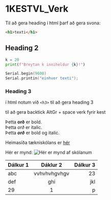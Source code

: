 # 1KESTVL_Verk
Til að gera heading í html þarf að gera svona:
```html
<h1>texti</h1>
```
## Heading 2

```python
k = 20
print(f"Breytan k inniheldur {k}!")
```

```c++
Serial.begin(9600)
Serial.printin("einhver texti");
```


### Heading 3

í html notum við `<h3>` til að gera heading 3

til að gera backtick AltGr + space
verk fyrir kest


Þetta **orð** er bold.<br>
Þetta *orð* er italic.<br>
Þetta ***orð*** er bold og italic.

Heimasíða tækniskólans er [hér](https://www.tskoli.is)

Hér er mynd:
![Hér er mynd af skólanum](https://tskoli.is/wp-content/uploads/2020/10/mynd-syning-570x345.jpg)

Dálkur 1 | Dáklur 2 | Dálkur 3
--- | :-: | --: 
abc | vvhvhvhgvhgv | 23
def | ghi | jkl
29 | 1 | p
